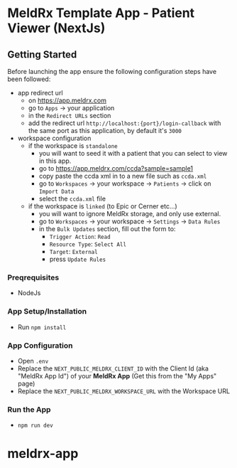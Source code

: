 # MeldRx Template App - Patient Viewer (NextJs)

## Getting Started
Before launching the app ensure the following configuration steps have been followed:
- app redirect url
    - on https://app.meldrx.com
    - go to `Apps` -> your application
    - in the `Redirect URLs` section
    - add the redirect url `http://localhost:{port}/login-callback` with the same port as this application, by default it's `3000`
- workspace configuration
    - if the workspace is `standalone`
        - you will want to seed it with a patient that you can select to view in this app.
        - go to https://app.meldrx.com/ccda?sample=sample1
        - copy paste the ccda xml in to a new file such as `ccda.xml`
        - go to `Workspaces` -> your workspace -> `Patients` -> click on `Import Data`
        - select the `ccda.xml` file
    - if the workspace is `linked` (to Epic or Cerner etc...)
        - you will want to ignore MeldRx storage, and only use external.
        - go to `Workspaces` -> your workspace -> `Settings` -> `Data Rules`
        - in the `Bulk Updates` section, fill out the form to:
            - `Trigger Action`: `Read`
            - `Resource Type`: `Select All`
            - `Target`: `External`
            - press `Update Rules`


### Preqrequisites
- NodeJs

### App Setup/Installation
- Run `npm install`

### App Configuration
- Open `.env`
- Replace the `NEXT_PUBLIC_MELDRX_CLIENT_ID` with the Client Id (aka "MeldRx App Id") of your **MeldRx App** (Get this from the "My Apps" page)
- Replace the `NEXT_PUBLIC_MELDRX_WORKSPACE_URL` with the Workspace URL

### Run the App
- `npm run dev`
# meldrx-app
